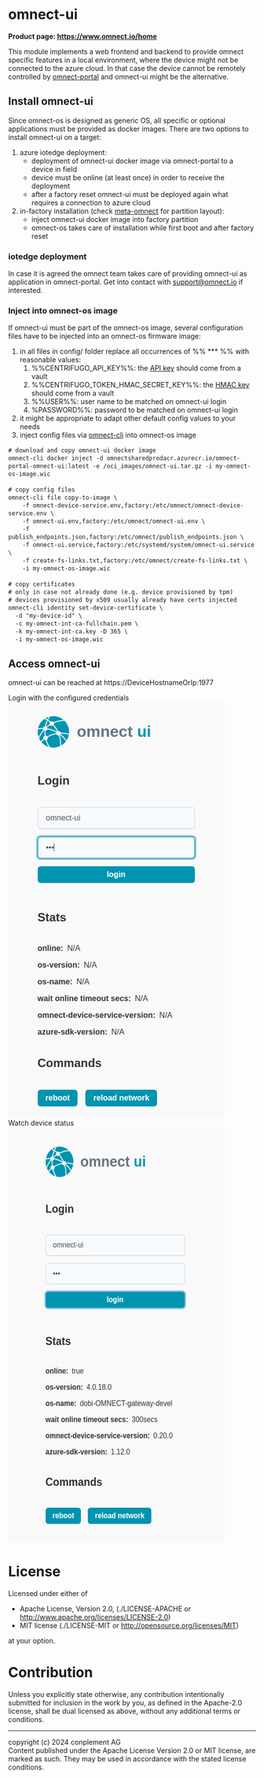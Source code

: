 # omnect-ui
**Product page: https://www.omnect.io/home**

This module implements a web frontend and backend to provide omnect specific features in a local environment, where the device might not be connected to the azure cloud. In that case the device cannot be remotely controlled by [omnect-portal](https://cp.omnect.conplement.cloud/) and omnect-ui might be the alternative.

## Install omnect-ui

Since omnect-os is designed as generic OS, all specific or optional applications must be provided as docker images. There are two options to install omnect-ui on a target:
1. azure iotedge deployment:
   - deployment of omnect-ui docker image via omnect-portal to a device in field
   - device must be online (at least once) in order to receive the deployment
   - after a factory reset omnect-ui must be deployed again what requires a connection to azure cloud
2. in-factory installation (check [meta-omnect](https://github.com/omnect/meta-omnect) for partition layout):
   - inject omnect-ui docker image into factory partition
   - omnect-os takes care of installation while first boot and after factory reset

### iotedge deployment

In case it is agreed the omnect team takes care of providing omnect-ui as application in omnect-portal. Get into contact with support@omnect.io if interested. 

### Inject into omnect-os image

If omnect-ui must be part of the omnect-os image, several configuration files have to be injected into an omnect-os firmware image:
1.  in all files in config/ folder replace all occurrences of %% *** %% with reasonable values:
    1.  %%CENTRIFUGO_API_KEY%%: the [API key](https://centrifugal.dev/docs/server/server_api#http-api) should come from a vault
    2.  %%CENTRIFUGO_TOKEN_HMAC_SECRET_KEY%%: the [HMAC key](https://centrifugal.dev/docs/server/authentication) should come from a vault
    3.  %%USER%%: user name to be matched on omnect-ui login
    4.  %PASSWORD%%: password to be matched on omnect-ui login
2.  it might be appropriate to adapt other default config values to your needs
3.  inject config files via [omnect-cli](https://github.com/omnect/omnect-cli) into omnect-os image
```
# download and copy omnect-ui docker image
omnect-cli docker inject -d omnectsharedprodacr.azurecr.io/omnect-portal-omnect-ui:latest -e /oci_images/omnect-ui.tar.gz -i my-omnect-os-image.wic

# copy config files
omnect-cli file copy-to-image \
	-f omnect-device-service.env,factory:/etc/omnect/omnect-device-service.env \
	-f omnect-ui.env,factory:/etc/omnect/omnect-ui.env \
	-f publish_endpoints.json,factory:/etc/omnect/publish_endpoints.json \
	-f omnect-ui.service,factory:/etc/systemd/system/omnect-ui.service \
	-f create-fs-links.txt,factory:/etc/omnect/create-fs-links.txt \
	-i my-omnect-os-image.wic

# copy certificates 
# only in case not already done (e.g. device provisioned by tpm)
# devices provisioned by x509 usually already have certs injected
omnect-cli identity set-device-certificate \
  -d "my-device-id" \
  -c my-omnect-int-ca-fullchain.pem \
  -k my-omnect-int-ca.key -D 365 \
  -i my-omnect-os-image.wic
```

## Access omnect-ui

omnect-ui can be reached at https://DeviceHostnameOrIp:1977<br>

Login with the configured credentials<br>
![login](docu/login.png)<br>
Watch device status<br>
![login](docu/main.png)

# License

Licensed under either of
* Apache License, Version 2.0, (./LICENSE-APACHE or <http://www.apache.org/licenses/LICENSE-2.0>)
* MIT license (./LICENSE-MIT or <http://opensource.org/licenses/MIT>)

at your option.

# Contribution

Unless you explicitly state otherwise, any contribution intentionally
submitted for inclusion in the work by you, as defined in the Apache-2.0
license, shall be dual licensed as above, without any additional terms or
conditions.

---

copyright (c) 2024 conplement AG<br>
Content published under the Apache License Version 2.0 or MIT license, are marked as such. They may be used in accordance with the stated license conditions.
